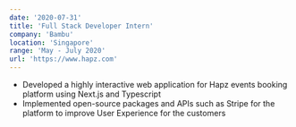 ```yaml
---
date: '2020-07-31'
title: 'Full Stack Developer Intern'
company: 'Bambu'
location: 'Singapore'
range: 'May - July 2020'
url: 'https://www.hapz.com'
---
```


- Developed a highly interactive web application for Hapz events booking platform using Next.js and Typescript
- Implemented open-source packages and APIs such as Stripe for the platform to improve User Experience for the customers
